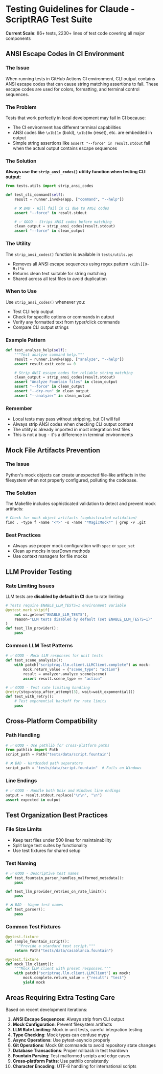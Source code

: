 # Testing Guidelines for Claude - ScriptRAG Test Suite

**Current Scale**: 86+ tests, 2230+ lines of test code covering all major components

## ANSI Escape Codes in CI Environment

### The Issue
When running tests in GitHub Actions CI environment, CLI output contains ANSI escape codes that can cause string matching assertions to fail. These escape codes are used for colors, formatting, and terminal control sequences.

### The Problem
Tests that work perfectly in local development may fail in CI because:
- The CI environment has different terminal capabilities
- ANSI codes like `\x1b[1m` (bold), `\x1b[0m` (reset), etc. are embedded in output
- Simple string assertions like `assert "--force" in result.stdout` fail when the actual output contains escape sequences

### The Solution
**Always use the `strip_ansi_codes()` utility function when testing CLI output:**

```python
from tests.utils import strip_ansi_codes

def test_cli_command(self):
    result = runner.invoke(app, ["command", "--help"])

    # ❌ BAD - Will fail in CI due to ANSI codes
    assert "--force" in result.stdout

    # ✅ GOOD - Strips ANSI codes before matching
    clean_output = strip_ansi_codes(result.stdout)
    assert "--force" in clean_output
```

### The Utility
The `strip_ansi_codes()` function is available in `tests/utils.py`:
- Removes all ANSI escape sequences using regex pattern `\x1b\[[0-9;]*m`
- Returns clean text suitable for string matching
- Shared across all test files to avoid duplication

### When to Use
Use `strip_ansi_codes()` whenever you:
- Test CLI help output
- Check for specific options or commands in output
- Verify any formatted text from typer/click commands
- Compare CLI output strings

### Example Pattern
```python
def test_analyze_help(self):
    """Test analyze command help."""
    result = runner.invoke(app, ["analyze", "--help"])
    assert result.exit_code == 0

    # Strip ANSI escape codes for reliable string matching
    clean_output = strip_ansi_codes(result.stdout)
    assert "Analyze Fountain files" in clean_output
    assert "--force" in clean_output
    assert "--dry-run" in clean_output
    assert "--analyzer" in clean_output
```

### Remember
- Local tests may pass without stripping, but CI will fail
- Always strip ANSI codes when checking CLI output content
- The utility is already imported in most integration test files
- This is not a bug - it's a difference in terminal environments

## Mock File Artifacts Prevention

### The Issue
Python's mock objects can create unexpected file-like artifacts in the filesystem when not properly configured, polluting the codebase.

### The Solution
The Makefile includes sophisticated validation to detect and prevent mock artifacts:

```makefile
# Check for mock object artifacts (sophisticated validation)
find . -type f -name "<*>" -o -name "*MagicMock*" | grep -v .git
```

### Best Practices
- Always use proper mock configuration with `spec` or `spec_set`
- Clean up mocks in tearDown methods
- Use context managers for file mocks

## LLM Provider Testing

### Rate Limiting Issues
LLM tests are **disabled by default in CI** due to rate limiting:

```python
# Tests require ENABLE_LLM_TESTS=1 environment variable
@pytest.mark.skipif(
    not os.getenv("ENABLE_LLM_TESTS"),
    reason="LLM tests disabled by default (set ENABLE_LLM_TESTS=1)"
)
def test_llm_provider():
    pass
```

### Common LLM Test Patterns

```python
# ✅ GOOD - Mock LLM responses for unit tests
def test_scene_analysis():
    with patch("scriptrag.llm.client.LLMClient.complete") as mock:
        mock.return_value = {"scene_type": "action"}
        result = analyzer.analyze_scene(scene)
        assert result.scene_type == "action"

# ✅ GOOD - Test rate limiting handling
@retry(stop=stop_after_attempt(3), wait=wait_exponential())
def test_with_retry():
    # Test exponential backoff for rate limits
    pass
```

## Cross-Platform Compatibility

### Path Handling
```python
# ✅ GOOD - Use pathlib for cross-platform paths
from pathlib import Path
script_path = Path("tests/data/script.fountain")

# ❌ BAD - Hardcoded path separators
script_path = "tests/data/script.fountain"  # Fails on Windows
```

### Line Endings
```python
# ✅ GOOD - Handle both Unix and Windows line endings
output = result.stdout.replace("\r\n", "\n")
assert expected in output
```

## Test Organization Best Practices

### File Size Limits
- Keep test files under 500 lines for maintainability
- Split large test suites by functionality
- Use test fixtures for shared setup

### Test Naming
```python
# ✅ GOOD - Descriptive test names
def test_fountain_parser_handles_malformed_metadata():
    pass

def test_llm_provider_retries_on_rate_limit():
    pass

# ❌ BAD - Vague test names
def test_parser():
    pass
```

### Common Test Fixtures

```python
@pytest.fixture
def sample_fountain_script():
    """Provide a standard test script."""
    return Path("tests/data/casablanca.fountain")

@pytest.fixture
def mock_llm_client():
    """Mock LLM client with preset responses."""
    with patch("scriptrag.llm.client.LLMClient") as mock:
        mock.complete.return_value = {"result": "test"}
        yield mock
```

## Areas Requiring Extra Testing Care

Based on recent development iterations:

1. **ANSI Escape Sequences**: Always strip from CLI output
2. **Mock Configuration**: Prevent filesystem artifacts  
3. **LLM Rate Limiting**: Mock in unit tests, careful integration testing
4. **Type Checking**: Mock types can confuse mypy
5. **Async Operations**: Use pytest-asyncio properly
6. **Git Operations**: Mock Git commands to avoid repository state changes
7. **Database Transactions**: Proper rollback in test teardown
8. **Fountain Parsing**: Test malformed scripts and edge cases
9. **Cross-platform Paths**: Use pathlib consistently
10. **Character Encoding**: UTF-8 handling for international scripts
